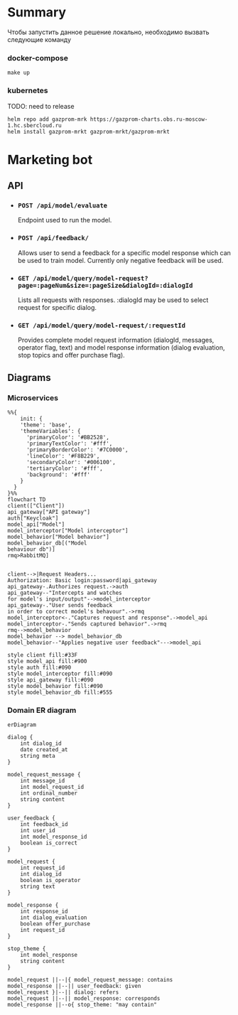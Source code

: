 # Summary

Чтобы запустить данное решение локально, необходимо вызвать следующие команду
### docker-compose
`make up`

### kubernetes
TODO: need to release
```
helm repo add gazprom-mrk https://gazprom-charts.obs.ru-moscow-1.hc.sbercloud.ru
helm install gazprom-mrkt gazprom-mrkt/gazprom-mrkt
```

# Marketing bot

## API
* ### `POST /api/model/evaluate`
    Endpoint used to run the model.
* ### `POST /api/feedback/`
    Allows user to send a feedback for a specific model response which can be used to train model. 
    Currently only negative feedback will be used. 
* ### `GET /api/model/query/model-request?page=:pageNum&size=:pageSize&dialogId=:dialogId`
    Lists all requests with responses. :dialogId may be used to select request for specific dialog.
* ### `GET /api/model/query/model-request/:requestId`
    Provides complete model request information (dialogId, messages, operator flag, text) and model response information (dialog evaluation, stop topics and offer purchase flag).

## Diagrams

### Microservices

```mermaid
%%{
    init: {
    'theme': 'base',
    'themeVariables': {
      'primaryColor': '#BB2528',
      'primaryTextColor': '#fff',
      'primaryBorderColor': '#7C0000',
      'lineColor': '#F8B229',
      'secondaryColor': '#006100',
      'tertiaryColor': '#fff',
      'background': '#fff'
    }
  }
}%%
flowchart TD
client(["Client"])
api_gateway["API gateway"]
auth["Keycloak"]
model_api["Model"]
model_interceptor["Model interceptor"]
model_behavior["Model behavior"]
model_behavior_db[("Model 
behaviour db")]
rmq>RabbitMQ]


client-->|Request Headers...
Authorization: Basic login:password|api_gateway
api_gateway-.Authorizes request.->auth
api_gateway--"Intercepts and watches 
for model's input/output"-->model_interceptor
api_gateway-."User sends feedback
in order to correct model's behavour".->rmq
model_interceptor<-."Captures request and response".->model_api
model_interceptor-."Sends captured behavior".->rmq
rmq-->model_behavior
model_behavior --> model_behavior_db
model_behavior--"Applies negative user feedback"--->model_api

style client fill:#33F
style model_api fill:#900
style auth fill:#090
style model_interceptor fill:#090
style api_gateway fill:#090
style model_behavior fill:#090
style model_behavior_db fill:#555
```

### Domain ER diagram 

```mermaid
erDiagram

dialog {
    int dialog_id
    date created_at
    string meta
}

model_request_message {
    int message_id
    int model_request_id
    int ordinal_number
    string content
}

user_feedback {
    int feedback_id
    int user_id
    int model_response_id
    boolean is_correct
}

model_request {
    int request_id
    int dialog_id
    boolean is_operator
    string text
}

model_response {
    int response_id
    int dialog_evaluation
    boolean offer_purchase
    int request_id
}

stop_theme {
    int model_response
    string content
}

model_request ||--|{ model_request_message: contains
model_response ||--|| user_feedback: given
model_request }|--|| dialog: refers
model_request ||--|| model_response: corresponds
model_response ||--o{ stop_theme: "may contain"
```
